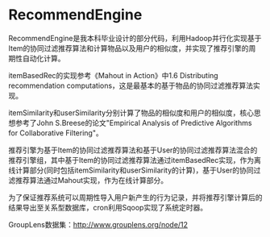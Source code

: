 # RecommendEngine

RecommendEngine是我本科毕业设计的部分代码，利用Hadoop并行化实现基于Item的协同过滤推荐算法和计算物品以及用户的相似度，并实现了推荐引擎的周期性自动化计算。

itemBasedRec的实现参考《Mahout in Action》中1.6 Distributing recommendation computations，这是最基本的基于物品的协同过滤推荐算法实现。

itemSimilarity和userSimilarity分别计算了物品的相似度和用户的相似度，核心思想参考了John S.Breese的论文"Empirical Analysis of Predictive Algorithms for Collaborative Filtering"。

推荐引擎为基于Item的协同过滤推荐算法和基于User的协同过滤推荐算法混合的推荐引擎组，其中基于Item的协同过滤推荐算法通过itemBasedRec实现，作为离线计算部分(同时包括itemSimilarity和userSimilarity的计算)，基于User的协同过滤推荐算法通过Mahout实现，作为在线计算部分。

为了保证推荐系统可以周期性导入用户新产生的行为记录，并将推荐引擎计算后的结果导出至关系型数据库，cron利用Sqoop实现了系统定时器。

GroupLens数据集：http://www.grouplens.org/node/12
